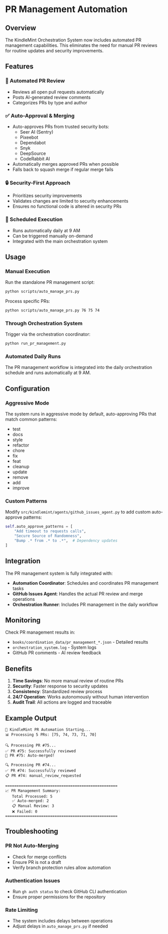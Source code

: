 # PR Management Automation

## Overview

The KindleMint Orchestration System now includes automated PR management capabilities. This eliminates the need for manual PR reviews for routine updates and security improvements.

## Features

### 🤖 Automated PR Review
- Reviews all open pull requests automatically
- Posts AI-generated review comments
- Categorizes PRs by type and author

### ✅ Auto-Approval & Merging
- Auto-approves PRs from trusted security bots:
  - Seer AI (Sentry)
  - Pixeebot
  - Dependabot
  - Snyk
  - DeepSource
  - CodeRabbit AI
- Automatically merges approved PRs when possible
- Falls back to squash merge if regular merge fails

### 🔒 Security-First Approach
- Prioritizes security improvements
- Validates changes are limited to security enhancements
- Ensures no functional code is altered in security PRs

### 📅 Scheduled Execution
- Runs automatically daily at 9 AM
- Can be triggered manually on-demand
- Integrated with the main orchestration system

## Usage

### Manual Execution

Run the standalone PR management script:
```bash
python scripts/auto_manage_prs.py
```

Process specific PRs:
```bash
python scripts/auto_manage_prs.py 76 75 74
```

### Through Orchestration System

Trigger via the orchestration coordinator:
```bash
python run_pr_management.py
```

### Automated Daily Runs

The PR management workflow is integrated into the daily orchestration schedule and runs automatically at 9 AM.

## Configuration

### Aggressive Mode
The system runs in aggressive mode by default, auto-approving PRs that match common patterns:
- test
- docs
- style
- refactor
- chore
- fix
- feat
- cleanup
- update
- remove
- add
- improve

### Custom Patterns
Modify `src/kindlemint/agents/github_issues_agent.py` to add custom auto-approve patterns:
```python
self.auto_approve_patterns = [
    "Add timeout to requests calls",
    "Secure Source of Randomness",
    "Bump .* from .* to .*",  # Dependency updates
]
```

## Integration

The PR management system is fully integrated with:
- **Automation Coordinator**: Schedules and coordinates PR management tasks
- **GitHub Issues Agent**: Handles the actual PR review and merge operations
- **Orchestration Runner**: Includes PR management in the daily workflow

## Monitoring

Check PR management results in:
- `books/coordination_data/pr_management_*.json` - Detailed results
- `orchestration_system.log` - System logs
- GitHub PR comments - AI review feedback

## Benefits

1. **Time Savings**: No more manual review of routine PRs
2. **Security**: Faster response to security updates
3. **Consistency**: Standardized review process
4. **24/7 Operation**: Works autonomously without human intervention
5. **Audit Trail**: All actions are logged and traceable

## Example Output

```
🤖 KindleMint PR Automation Starting...
📊 Processing 5 PRs: [75, 74, 73, 71, 70]

🔍 Processing PR #75...
✅ PR #75: Successfully reviewed
🚀 PR #75: Auto-merged!

🔍 Processing PR #74...
✅ PR #74: Successfully reviewed
📋 PR #74: manual_review_requested

==================================================
📈 PR Management Summary:
   Total Processed: 5
   ✅ Auto-merged: 2
   📋 Manual Review: 3
   ❌ Failed: 0
==================================================
```

## Troubleshooting

### PR Not Auto-Merging
- Check for merge conflicts
- Ensure PR is not a draft
- Verify branch protection rules allow automation

### Authentication Issues
- Run `gh auth status` to check GitHub CLI authentication
- Ensure proper permissions for the repository

### Rate Limiting
- The system includes delays between operations
- Adjust delays in `auto_manage_prs.py` if needed